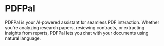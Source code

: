 # PDFPal
PDFPal is your AI-powered assistant for seamless PDF interaction. Whether you're analyzing research papers, reviewing contracts, or extracting insights from reports, PDFPal lets you chat with your documents using natural language.
